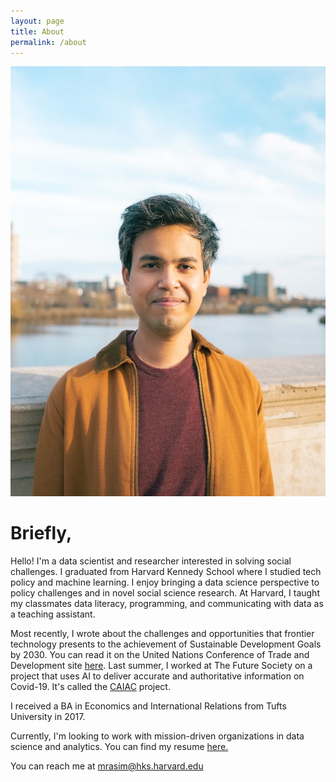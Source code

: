 ```yaml
---
layout: page
title: About
permalink: /about
---
```


<img class='about-img' src="img/proper.jpg" />

# Briefly, 

Hello! I'm a data scientist and researcher interested in solving social challenges. I graduated from Harvard Kennedy School where I studied tech policy and machine learning. I enjoy bringing a data science perspective to policy challenges and in novel social science research. At Harvard, I taught my classmates data literacy, programming, and communicating with data as a teaching assistant.

Most recently, I wrote about the challenges and opportunities that frontier technology presents to the achievement of Sustainable Development Goals by 2030. You can read it on the United Nations Conference of Trade and Development site [here](https://unctad.org/system/files/information-document/CSTD2020-2021_Issues02_Blockchain_rev_en.pdf). Last summer, I worked at The Future Society on a project that uses AI to deliver accurate and authoritative information on Covid-19. It's called the [CAIAC](https://thefuturesociety.org/2020/07/28/caiac-alliance-launch/) project.

I received a BA in Economics and International Relations from Tufts University in 2017.

Currently, I'm looking to work with mission-driven organizations in data science and analytics. You can find my resume [here.](files\web_resume.pdf)

You can reach me at mrasim@hks.harvard.edu
